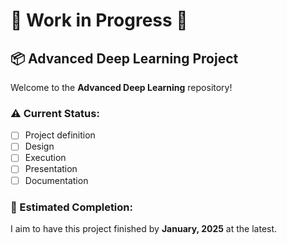 # 🚧 Work in Progress 🚧

## 📦 Advanced Deep Learning Project

Welcome to the **Advanced Deep Learning** repository!

### ⚠️ Current Status:

- [ ] Project definition
- [ ] Design
- [ ] Execution
- [ ] Presentation
- [ ] Documentation

### 📅 Estimated Completion:

I aim to have this project finished by **January, 2025** at the latest.